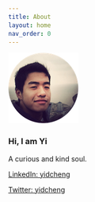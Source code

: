 ```yaml
---
title: About
layout: home
nav_order: 0
---
```

![](resources/profile-circular.png)



### Hi, I am Yi

A curious and kind soul.

[LinkedIn: yidcheng](https://www.linkedin.com/in/yidcheng/)

[Twitter: yidcheng](https://twitter.com/yidcheng/)

